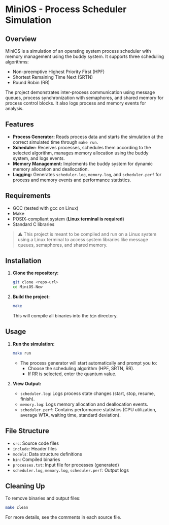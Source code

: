 
# MiniOS - Process Scheduler Simulation

## Overview

MiniOS is a simulation of an operating system process scheduler with memory management using the buddy system. It supports three scheduling algorithms:

- Non-preemptive Highest Priority First (HPF)
- Shortest Remaining Time Next (SRTN)
- Round Robin (RR)

The project demonstrates inter-process communication using message queues, process synchronization with semaphores, and shared memory for process control blocks. It also logs process and memory events for analysis.

## Features

- **Process Generator:** Reads process data and starts the simulation at the correct simulated time through `make run`.
- **Scheduler:** Receives processes, schedules them according to the selected algorithm, manages memory allocation using the buddy system, and logs events.
- **Memory Management:** Implements the buddy system for dynamic memory allocation and deallocation.
- **Logging:** Generates `scheduler.log`, `memory.log`, and `scheduler.perf` for process and memory events and performance statistics.

## Requirements

- GCC (tested with gcc on Linux)
- Make
- POSIX-compliant system (**Linux terminal is required**)
- Standard C libraries

> ⚠️ This project is meant to be compiled and run on a Linux system using a Linux terminal to access system libraries like message queues, semaphores, and shared memory.

## Installation

1. **Clone the repository:**
   ```sh
   git clone <repo-url>
   cd MiniOS-New
   ```

2. **Build the project:**
   ```sh
   make
   ```
   This will compile all binaries into the `bin` directory.

## Usage

1. **Run the simulation:**
   ```sh
   make run
   ```
   - The process generator will start automatically and prompt you to:
     - Choose the scheduling algorithm (HPF, SRTN, RR).
     - If RR is selected, enter the quantum value.

2. **View Output:**
   - `scheduler.log`: Logs process state changes (start, stop, resume, finish).
   - `memory.log`: Logs memory allocation and deallocation events.
   - `scheduler.perf`: Contains performance statistics (CPU utilization, average WTA, waiting time, standard deviation).

## File Structure

- `src`: Source code files
- `include`: Header files
- `models`: Data structure definitions
- `bin`: Compiled binaries
- `processes.txt`: Input file for processes (generated)
- `scheduler.log`, `memory.log`, `scheduler.perf`: Output logs

## Cleaning Up

To remove binaries and output files:
```sh
make clean
```

For more details, see the comments in each source file.
